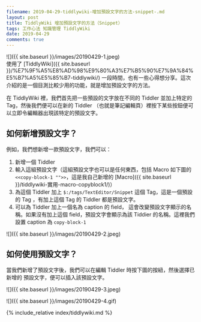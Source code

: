 ```yaml
---
filename: 2019-04-29-tiddlywiki-增加預設文字的方法-snippet-.md
layout: post
title: TiddlyWiki 增加預設文字的方法（Snippet）
tags: 工作心法 知識管理 TiddlyWiki
date: 2019-04-29
comments: true
---
```


![]({{ site.baseurl }}/images/20190429-1.jpeg)  
使用了 [TiddlyWiki]({{ site.baseurl }}/%E7%9F%A5%E8%AD%98%E9%80%A3%E7%B5%90%E7%9A%84%E5%B7%A5%E5%85%B7-tiddlywiki/) 一段時間，也有一些心得想分享。這次介紹的是一個目測比較少用的功能，就是增加預設文字的方法。

在 TiddlyWiki 裡，我們首先把一些預設的文字放在不同的 Tiddler 並加上特定的 Tag，然後我們便可以在新的 Tiddler （也就是筆記編輯頁）裡按下某些按鈕便可以立即令編輯器出現該特定的預設文字。

## 如何新增預設文字？

例如，我們想新增一款預設文字，我們可以：

1. 新增一個 Tiddler
2. 輸入這組預設文字（這組預設文字也可以是任何東西，包括 Macro 如下圖的 `<<copy-block-1 "">>`，這是我自己新增的 [Macro]({{ site.baseurl }}/tiddlywiki-實用-macro-copyblock1/)）
3. 為這個 Tiddler 加上 `$:/tags/TextEditor/Snippet` 這個 Tag，這是一個預設的 Tag ，有加上這個 Tag 的 Tiddler 都是預設文字。
4. 可以為 Tiddler 加上一個名為 caption 的 field， 這會改變預設文字顯示的名稱。如果沒有加上這個 field，預設文字會顯示為該 Tiddier 的名稱。這裡我們設置 caption 為 `copy-block-1` 

![]({{ site.baseurl }}/images/20190429-2.jpeg)

## 如何使用預設文字？

當我們新增了預設文字後，我們可以在編輯 Tiddler 時按下圖的按紐，然後選擇已新增的 預設文字，便可以插入該預設文字。

![]({{ site.baseurl }}/images/20190429-3.jpeg)

![]({{ site.baseurl }}/images/20190429-4.gif)


{% include_relative index/tiddlywiki.md %}